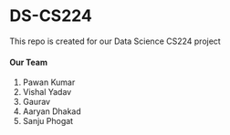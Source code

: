 # DS-CS224
This repo is created for our Data Science CS224 project 




#### Our Team
1. Pawan Kumar
2. Vishal Yadav
3. Gaurav 
4. Aaryan Dhakad
5. Sanju Phogat

